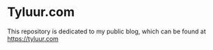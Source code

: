 # Tyluur.com

This repository is dedicated to my public blog, which can be found at https://tyluur.com
